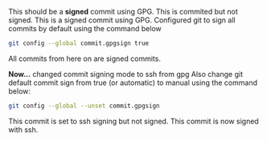 This should be a **signed** commit using GPG.
This is commited but not signed.
This is a signed commit using GPG.
Configured git to sign all commits by default using the command below
```bash
git config --global commit.gpgsign true
```
All commits from here on are signed commits.

**Now...** changed commit signing mode to ssh from gpg
Also change git default commit sign from true (or automatic) to manual using the command below:
```bash
git config --global --unset commit.gpgsign
```

This commit is set to ssh signing but not signed.
This commit is now signed with ssh.